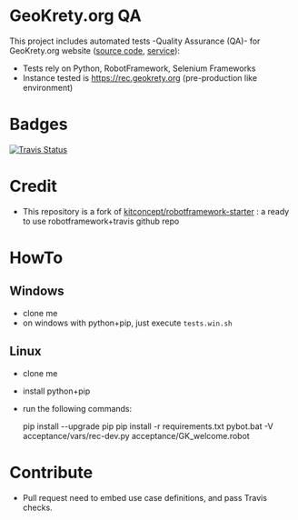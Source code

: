 
# GeoKrety.org QA

This project includes automated tests -Quality Assurance (QA)- for  GeoKrety.org website ([source code](https://github.com/geokrety/geokrety-website), [service](https://geokrety.org)):
- Tests rely on Python, RobotFramework, Selenium Frameworks
- Instance tested is https://rec.geokrety.org (pre-production like environment)

# Badges

[![Travis Status](https://travis-ci.org/geokrety/geokrety-website-qa.svg?branch=master)](https://travis-ci.org/geokrety/geokrety-website-qa)

# Credit

- This repository is a fork of [kitconcept/robotframework-starter](https://github.com/kitconcept/robotframework-starter) : a ready to use robotframework+travis github repo

# HowTo

## Windows
- clone me
- on windows with python+pip, just execute `tests.win.sh`

## Linux
- clone me
- install python+pip
- run the following commands:

    pip install --upgrade pip
    pip install -r requirements.txt
    pybot.bat -V acceptance/vars/rec-dev.py acceptance/GK_welcome.robot

# Contribute
- Pull request need to embed use case definitions, and pass Travis checks.
